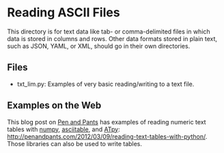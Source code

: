 Reading ASCII Files
===================

This directory is for text data like tab- or comma-delimited files in
which data is stored in columns and rows. Other data formats stored in
plain text, such as JSON, YAML, or XML, should go in their own
directories.

Files
-----

- txt_lim.py: Examples of very basic reading/writing to a text file.

Examples on the Web
-------------------

This blog post on [Pen and Pants](http://penandpants.com) has examples of
reading numeric text tables with
[numpy](http://docs.scipy.org/doc/numpy/reference/routines.io.html),
[asciitable](http://cxc.cfa.harvard.edu/contrib/asciitable/), and
[ATpy](http://atpy.github.com/):
http://penandpants.com/2012/03/09/reading-text-tables-with-python/.
Those libraries can also be used to write tables.
